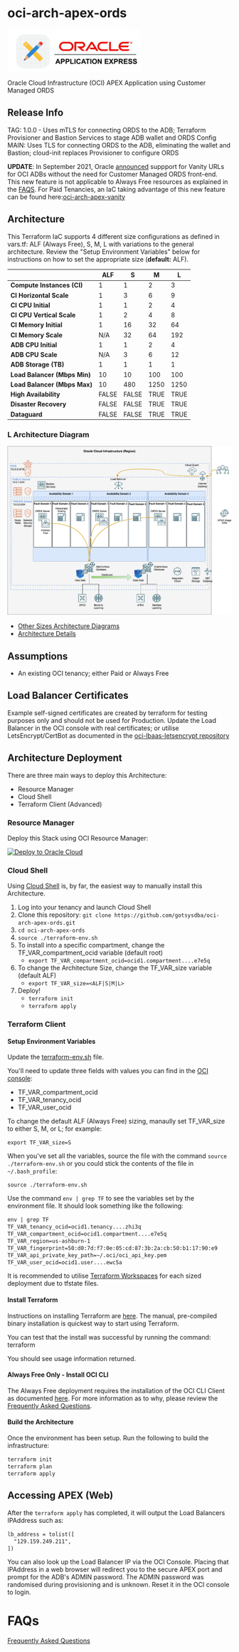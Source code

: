 # oci-arch-apex-ords
![Oracle APEX](images/APEX_Logo.png "Oracle APEX") 

Oracle Cloud Infrastructure (OCI) APEX Application using Customer Managed ORDS

## Release Info
TAG: 1.0.0 - Uses mTLS for connecting ORDS to the ADB; Terraform Provisioner and Bastion Services to stage ADB wallet and ORDS Config
MAIN: Uses TLS for connecting ORDS to the ADB, eliminating the wallet and Bastion; cloud-init replaces Provisioner to configure ORDS

**UPDATE**: In September 2021, Oracle [announced](https://blogs.oracle.com/apex/post/introducing-vanity-urls-on-adb) suppport for Vanity URLs for OCI ADBs without the need for Customer Managed ORDS front-end.  This new feature is not applicable to Always Free resources as explained in the [FAQS](FAQS.md).  For Paid Tenancies, an IaC taking advantage of this new feature can be found here:[oci-arch-apex-vanity](https://github.com/gotsysdba/oci-arch-apex-vanity)

## Architecture
This Terraform IaC supports 4 different size configurations as defined in vars.tf: ALF (Always Free), S, M, L with variations to the general architecture.  Review the "Setup Environment Variables" below for instructions on how to set the appropriate size (**default:** ALF).

|                              | ALF   | S     | M    | L    | 
| ---------------------------- | ----- | ----- | ---- | ---- |
| **Compute Instances (CI)**   | 1     | 1     | 2    | 3    | 
| **CI Horizontal Scale**      | 1     | 3     | 6    | 9    |
| **CI CPU Initial**           | 1     | 1     | 2    | 4    |
| **CI CPU Vertical Scale**    | 1     | 2     | 4    | 8    |
| **CI Memory Initial**        | 1     | 16    | 32   | 64   |
| **CI Memory Scale**          | N/A   | 32    | 64   | 192  |
| **ADB CPU Initial**          | 1     | 1     | 2    | 4    |
| **ADB CPU Scale**            | N/A   | 3     | 6    | 12   |
| **ADB Storage (TB)**         | 1     | 1     | 1    | 1    |
| **Load Balancer (Mbps Min)** | 10    | 10    | 100  | 100  |
| **Load Balancer (Mbps Max)** | 10    | 480   | 1250 | 1250 |
| **High Availability**        | FALSE | FALSE | TRUE | TRUE |
| **Disaster Recovery**        | FALSE | FALSE | TRUE | TRUE |
| **Dataguard**                | FALSE | FALSE | TRUE | TRUE |


### L Architecture Diagram
![OCI L APEX/ORDS Architecture](images/L_APEX_ORDS.drawio.png "L APEX/ORDS Architecture")

* [Other Sizes Architecture Diagrams](ARCHITECTURE.md)
* [Architecture Details](ARCHITECTURE_DETAILS.md)

## Assumptions
* An existing OCI tenancy; either Paid or Always Free

## Load Balancer Certificates
Example self-signed certificates are created by terraform for testing purposes only and should not be used for Production.  Update the Load Balancer in the OCI console with real certificates; or utilise LetsEncrypt/CertBot as documented in the [oci-lbaas-letsencrypt repository](https://github.com/gotsysdba/oci-lbaas-letsencrypt)

## Architecture Deployment 
There are three main ways to deploy this Architecture:
- Resource Manager
- Cloud Shell
- Terraform Client (Advanced)

### **Resource Manager**
Deploy this Stack using OCI Resource Manager:

[![Deploy to Oracle Cloud][magic_button]][magic_arch_stack]

### **Cloud Shell**
Using [Cloud Shell](https://docs.oracle.com/en-us/iaas/Content/API/Concepts/cloudshellintro.htm) is, by far, the easiest way to manually install this Architecture.

1. Log into your tenancy and launch Cloud Shell
2. Clone this repository: `git clone https://github.com/gotsysdba/oci-arch-apex-ords.git`
3. `cd oci-arch-apex-ords`
4. `source ./terraform-env.sh`
5. To install into a specific compartment, change the TF_VAR_compartment_ocid variable (default root)
   - `export TF_VAR_compartment_ocid=ocid1.compartment....e7e5q`
6. To change the Architecture Size, change the TF_VAR_size variable (default ALF)
   - `export TF_VAR_size=<ALF|S|M|L>`
7. Deploy!
   - `terraform init`
   - `terraform apply`

### **Terraform Client**
#### **Setup Environment Variables**
Update the [terraform-env.sh](terraform-env.sh) file. 

You'll need to update three fields with values you can find in the [OCI console](https://cloud.oracle.com/):

* TF_VAR_compartment_ocid
* TF_VAR_tenancy_ocid
* TF_VAR_user_ocid

To change the default ALF (Always Free) sizing, manaully set TF_VAR_size to either S, M, or L; for example:

```
export TF_VAR_size=S
```

When you've set all the variables, source the file with the command `source ./terraform-env.sh` or you could stick the contents of the file in `~/.bash_profile`:
```
source ./terraform-env.sh
```

Use the command `env | grep TF` to see the variables set by the environment file. It should look something like the following:
```
env | grep TF
TF_VAR_tenancy_ocid=ocid1.tenancy....zhi3q
TF_VAR_compartment_ocid=ocid1.compartment....e7e5q
TF_VAR_region=us-ashburn-1
TF_VAR_fingerprint=50:d0:7d:f7:0e:05:cd:87:3b:2a:cb:50:b1:17:90:e9
TF_VAR_api_private_key_path=~/.oci/oci_api_key.pem
TF_VAR_user_ocid=ocid1.user....ewc5a
```

It is recommended to utilise [Terraform Workspaces](https://www.terraform.io/docs/language/state/workspaces.html) for each sized deployment due to tfstate files.

#### **Install Terraform**
Instructions on installing Terraform are [here](https://www.terraform.io/intro/getting-started/install.html).  The manual, pre-compiled binary installation is quickest way to start using Terraform.

You can test that the install was successful by running the command:
    terraform

You should see usage information returned.

#### **Always Free Only - Install OCI CLI**
The Always Free deployment requires the installation of the OCI CLI Client as documented [here](https://docs.oracle.com/en-us/iaas/Content/API/SDKDocs/cliinstall.htm).  For more information as to why, please review the [Frequently Asked Questions](FAQS.md).  

#### **Build the Architecture**
Once the environment has been setup.  Run the following to build the infrastructure:

```
terraform init
terraform plan
terraform apply
```

## Accessing APEX (Web)
After the `terraform apply` has completed, it will output the Load Balancers IPAddress such as:
```
lb_address = tolist([
  "129.159.249.211",
])
```

You can also look up the Load Balancer IP via the OCI Console.
Placing that IPAddress in a web browser will redirect you to the secure APEX port and prompt for the ADB's ADMIN password.  The ADMIN password was randomised during provisioning and is unknown.  Reset it in the OCI console to login.

# FAQs
[Frequently Asked Questions](FAQS.md)

[magic_button]: https://oci-resourcemanager-plugin.plugins.oci.oraclecloud.com/latest/deploy-to-oracle-cloud.svg
[magic_arch_stack]: https://cloud.oracle.com/resourcemanager/stacks/create?zipUrl=https://github.com/gotsysdba/oci-arch-apex-ords/oci-arch-apex-ords.zip
